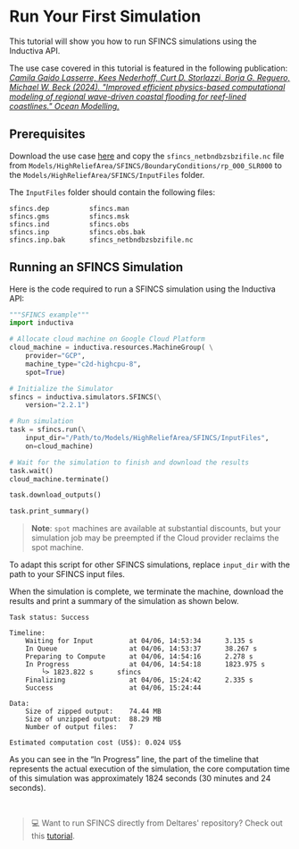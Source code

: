 # Run Your First Simulation
This tutorial will show you how to run SFINCS simulations using the Inductiva API. 

The use case covered in this tutorial is featured in the following publication: *[Camila Gaido Lasserre, Kees Nederhoff, Curt D. Storlazzi, Borja G. Reguero, Michael W. Beck (2024). "Improved efficient physics-based computational modeling of regional wave-driven coastal flooding for reef-lined coastlines." Ocean Modelling.](https://www.sciencedirect.com/science/article/pii/S1463500324000453#refdata001)*

## Prerequisites
Download the use case [here](https://zenodo.org/records/10805615) and copy 
the `sfincs_netbndbzsbzifile.nc` file from `Models/HighReliefArea/SFINCS/BoundaryConditions/rp_000_SLR000` to the `Models/HighReliefArea/SFINCS/InputFiles` folder.

The `InputFiles` folder should contain the following files:

```
sfincs.dep			sfincs.man
sfincs.gms			sfincs.msk
sfincs.ind			sfincs.obs
sfincs.inp			sfincs.obs.bak
sfincs.inp.bak		sfincs_netbndbzsbzifile.nc
```

## Running an SFINCS Simulation
Here is the code required to run a SFINCS simulation using the Inductiva API:

```python
"""SFINCS example"""
import inductiva

# Allocate cloud machine on Google Cloud Platform
cloud_machine = inductiva.resources.MachineGroup( \
    provider="GCP",
    machine_type="c2d-highcpu-8",
	spot=True)

# Initialize the Simulator
sfincs = inductiva.simulators.SFINCS(\
    version="2.2.1")

# Run simulation
task = sfincs.run(\
    input_dir="/Path/to/Models/HighReliefArea/SFINCS/InputFiles",
    on=cloud_machine)

# Wait for the simulation to finish and download the results
task.wait()
cloud_machine.terminate()

task.download_outputs()

task.print_summary()
```

> **Note**: `spot` machines are available at substantial discounts, but your simulation job may be preempted if
> the Cloud provider reclaims the spot machine.

To adapt this script for other SFINCS simulations, replace `input_dir` with the
path to your SFINCS input files.

When the simulation is complete, we terminate the machine, download the results and print a summary of the simulation as shown below.

```
Task status: Success

Timeline:
	Waiting for Input         at 04/06, 14:53:34      3.135 s
	In Queue                  at 04/06, 14:53:37      38.267 s
	Preparing to Compute      at 04/06, 14:54:16      2.278 s
	In Progress               at 04/06, 14:54:18      1823.975 s
		└> 1823.822 s      sfincs
	Finalizing                at 04/06, 15:24:42      2.335 s
	Success                   at 04/06, 15:24:44      

Data:
	Size of zipped output:    74.44 MB
	Size of unzipped output:  88.29 MB
	Number of output files:   7

Estimated computation cost (US$): 0.024 US$
```

As you can see in the “In Progress” line, the part of the timeline that represents the actual execution of the simulation, the core computation time of this simulation was approximately 1824 seconds (30 minutes and 24 seconds).

<br>

> 💻 Want to run SFINCS directly from Deltares' repository? Check out this [tutorial](https://inductiva.ai/guides/how-it-works/bring-your-own-software/run-sfincs-directly-from-deltares-repository).